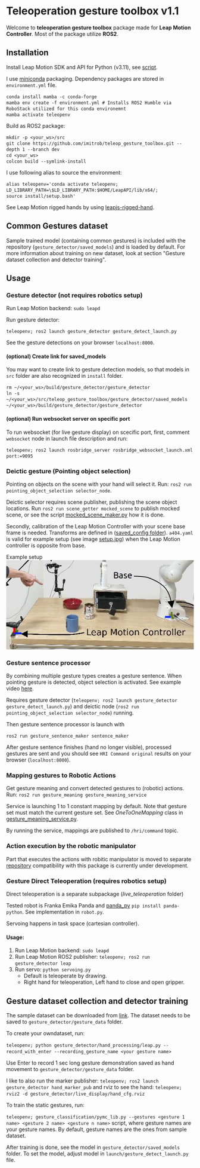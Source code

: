 
# Teleoperation gesture toolbox v1.1

Welcome to **teleoperation gesture toolbox** package made for **Leap Motion Controller**.
Most of the package utilize **ROS2**. 

## Installation 

Install Leap Motion SDK and API for Python (v3.11), see [script](gesture_detector/leap_motion_install.sh).

I use [miniconda](docs.anaconda.com/miniconda) packaging. Dependency packages are stored in `environment.yml` file.
```Shell
conda install mamba -c conda-forge
mamba env create -f environment.yml # Installs ROS2 Humble via RoboStack utilized for this conda environemnt
mamba activate teleopenv
```

Build as ROS2 package:
```Shell
mkdir -p <your_ws>/src
git clone https://github.com/imitrob/teleop_gesture_toolbox.git --depth 1 --branch dev
cd <your_ws>
colcon build --symlink-install
```

I use following alias to source the environment:
```Shell
alias teleopenv='conda activate teleopenv;
LD_LIBRARY_PATH=\$LD_LIBRARY_PATH:$HOME/LeapAPI/lib/x64/;
source install/setup.bash'
```

See Leap Motion rigged hands by using [leapjs-rigged-hand](https://github.com/leapmotion/leapjs-rigged-hand).

## Common Gestures dataset

Sample trained model (containing common gestures) is included with the repository (`gesture_detector/saved_models`) and is loaded by default. For more information about training on new dataset, look at section "Gesture dataset collection and detector training".

## Usage 

### Gesture detector (not requires robotics setup)

Run Leap Motion backend: `sudo leapd`

Run gesture detector:
```Shell
teleopenv; ros2 launch gesture_detector gesture_detect_launch.py
```

See the gesture detections on your browser `localhost:8000`.

#### (optional) Create link for saved_models

You may want to create link to gesture detection models, so that models in `src` folder are also recognized in `install` folder.

```Shell
rm ~/<your_ws>/build/gesture_detector/gesture_detector
ln -s ~/<your_ws>/src/teleop_gesture_toolbox/gesture_detector/saved_models ~/<your_ws>/build/gesture_detector/gesture_detector
```

#### (optional) Run websocket server on specific port 

To run websocket (for live gesture display) on scecific port, first, comment `websocket` node in launch file description and run:
```Shell
teleopenv; ros2 launch rosbridge_server rosbridge_websocket_launch.xml port:=9095
```

### Deictic gesture (Pointing object selection)

Pointing on objects on the scene with your hand will select it. Run: `ros2 run pointing_object_selection selector_node`.

Deictic selector requires scene publisher, publishing the scene object locations. Run `ros2 run scene_getter mocked_scene` to publish mocked scene, or see the script [mocked_scene_maker.py](scene_getter/scene_getter/scene_makers/mocked_scene_maker.py) how it is done.

Secondly, calibration of the Leap Motion Controller with your scene base frame is needed. Transforms are defined in ([saved_config folder](pointing_object_selection/pointing_object_selection/saved_setups/)). `a404.yaml` is valid for example setup (see image [setup.jpg](setup.jpg)) when the Leap Motion controller is opposite from base.  

Example setup
![setup.jpg](setup.jpg)

### Gesture sentence processor

By combining multiple gesture types creates a gesture sentence. When pointing gesture is detected, object selection is activated. See example video [here](http://imitrob.ciirc.cvut.cz/publications/chi23/2023_IROS_GESTURE_SENTENCE_VIDEO.mp4).

Requires gesture detector (`teleopenv; ros2 launch gesture_detector gesture_detect_launch.py`) and deictic node (`ros2 run pointing_object_selection selector_node`) running.

Then gesture sentence processor is launch with

```
ros2 run gesture_sentence_maker sentence_maker
```

After gesture sentence finishes (hand no longer visible), processed gestures are sent and you should see `HRI Command original` results on your browser (`localhost:8000`).

### Mapping gestures to Robotic Actions

Get gesture meaning and convert detected gestures to (robotic) actions. Run: `ros2 run gesture_meaning gesture_meaning_service`

Service is launching 1 to 1 constant mapping by default. Note that gesture set must match the current gesture set. See *OneToOneMapping* class in [gesture_meaning_service.py](src/teleop_gesture_toolbox/gesture_meaning/gesture_meaning/gesture_meaning_service.py).

By running the service, mappings are published to `/hri/command` topic.

### Action execution by the robotic manipulator

Part that executes the actions with robitic manipulator is moved to separate [repository](https://github.com/imitrob/imitrob_templates) compatibility with this package is currently under development.


### Gesture Direct Teleoperation (requires robotics setup)

Direct teleoperation is a separate subpackage (*live_teleoperation* folder)

Tested robot is Franka Emika Panda and [panda_py](https://github.com/JeanElsner/panda-py) `pip install panda-python`. See implementation in `robot.py`.

Servoing happens in task space (cartesian controller).

#### Usage:

1. Run Leap Motion backend: `sudo leapd`
2. Run Leap Motion ROS2 publisher: `teleopenv; ros2 run gesture_detector leap`
3. Run servo: `python servoing.py`
    - Default is teleoperate by drawing.
    - Right hand for teleoperation, Left hand to close and open gripper.

## Gesture dataset collection and detector training

The sample dataset can be downloaded from [link](https://drive.google.com/file/d/17L5KEuhW9kLYC073t11jctynQQ6z2Qm0/view?usp=sharing). The dataset needs to be saved to `gesture_detector/gesture_data` folder.

To create your owndataset, run:

`teleopenv; python gesture_detector/hand_processing/leap.py --record_with_enter --recording_gesture_name <your gesture name>`

Use Enter to record 1 sec long gesture demonstration saved as hand movement to `gesture_detector/gesture_data` folder.

I like to also run the marker publisher: `teleopenv; ros2 launch gesture_detector hand_marker_pub`
and rviz to see the hand: `teleopenv; rviz2 -d gesture_detector/live_display/hand_cfg.rviz`

To train the static gestures, run:

`teleopenv; gesture_classification/pymc_lib.py --gestures <gesture 1 name> <gesture 2 name> <gesture n name>` script, where gesture names are your gesture names. By default, gesture names are the ones from sample dataset.

After training is done, see the  model in `gesture_detector/saved_models` folder. To set the model, adjust model in `launch/gesture_detect_launch.py` file.

